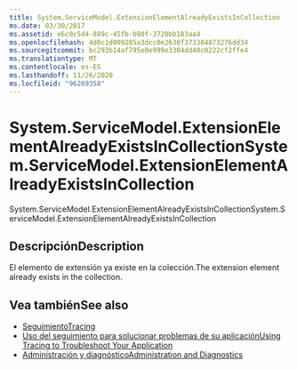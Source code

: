 ```yaml
---
title: System.ServiceModel.ExtensionElementAlreadyExistsInCollection
ms.date: 03/30/2017
ms.assetid: e6c0c5d4-889c-45fb-b90f-3720bb183aa4
ms.openlocfilehash: 4d0c1d009205a3dcc0e2638f373384873276dd34
ms.sourcegitcommit: bc293b14af795e0e999e3304dd40c0222cf2ffe4
ms.translationtype: MT
ms.contentlocale: es-ES
ms.lasthandoff: 11/26/2020
ms.locfileid: "96269358"
---
```

# <a name="systemservicemodelextensionelementalreadyexistsincollection"></a><span data-ttu-id="de19e-102">System.ServiceModel.ExtensionElementAlreadyExistsInCollection</span><span class="sxs-lookup"><span data-stu-id="de19e-102">System.ServiceModel.ExtensionElementAlreadyExistsInCollection</span></span>

<span data-ttu-id="de19e-103">System.ServiceModel.ExtensionElementAlreadyExistsInCollection</span><span class="sxs-lookup"><span data-stu-id="de19e-103">System.ServiceModel.ExtensionElementAlreadyExistsInCollection</span></span>  
  
## <a name="description"></a><span data-ttu-id="de19e-104">Descripción</span><span class="sxs-lookup"><span data-stu-id="de19e-104">Description</span></span>  

 <span data-ttu-id="de19e-105">El elemento de extensión ya existe en la colección.</span><span class="sxs-lookup"><span data-stu-id="de19e-105">The extension element already exists in the collection.</span></span>  
  
## <a name="see-also"></a><span data-ttu-id="de19e-106">Vea también</span><span class="sxs-lookup"><span data-stu-id="de19e-106">See also</span></span>

- [<span data-ttu-id="de19e-107">Seguimiento</span><span class="sxs-lookup"><span data-stu-id="de19e-107">Tracing</span></span>](index.md)
- [<span data-ttu-id="de19e-108">Uso del seguimiento para solucionar problemas de su aplicación</span><span class="sxs-lookup"><span data-stu-id="de19e-108">Using Tracing to Troubleshoot Your Application</span></span>](using-tracing-to-troubleshoot-your-application.md)
- [<span data-ttu-id="de19e-109">Administración y diagnóstico</span><span class="sxs-lookup"><span data-stu-id="de19e-109">Administration and Diagnostics</span></span>](../index.md)
